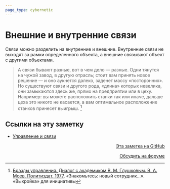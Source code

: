 ```yaml
---
page_type: cybernetic
---
```


# Внешние и внутренние связи

Связи можно разделить на внутренние и внешние. Внутренние связи не выходят за рамки определенного объекта, а внешние связывают объект с другими объектами.

> А связи бывают разные, вот в чем дело — разные. Одни тянутся на чужой завод, в другую отрасль; стоит вам принять новое решение — и оно аукнется далеко, заденет массу «посторонних». Но существуют связи и другого рода, «длина» которых невелика, они замыкаются здесь же, прямо на предприятии или в цеху. Например: вы можете расположить станки так или иначе, дальше цеха это никого не касается, а вам оптимальное расположение станков принесет выигрыш. [^1]

[^1]:  [Бразды управления. Диалог с академиком В. М. Глушковым. В. А. Моев. Политиздат. 1977](МоевБраздыУправления1977.md). «Знакомьтесь: новый сотрудник...». «Выкройка» для инициативы



## Ссылки на эту заметку

* [Управление и связи](20230205185146.md)


<p v-pre style="text-align: right">
  <a href="https://github.com/Kverde/algorithms/blob/main/source/20230205185154.md" target="_blank">
  Эта заметка на GitHub
  </a>
</p>



<p v-pre style="text-align: right">
  <a href="https://discourse.comtext.space/new-topic?title=%D0%92%D0%BD%D0%B5%D1%88%D0%BD%D0%B8%D0%B5%20%D0%B8%20%D0%B2%D0%BD%D1%83%D1%82%D1%80%D0%B5%D0%BD%D0%BD%D0%B8%D0%B5%20%D1%81%D0%B2%D1%8F%D0%B7%D0%B8&body=&category=algorithm" target="_blank">
  Обсудить на форуме
  </a>
</p>
